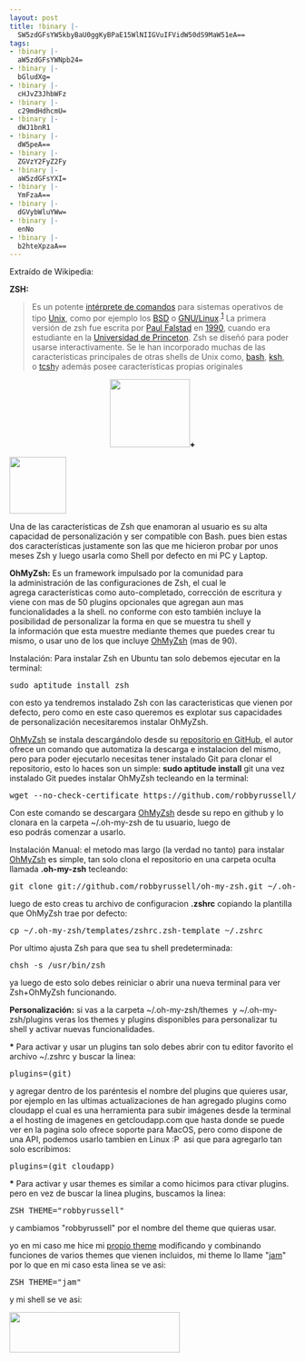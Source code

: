 ```yaml
---
layout: post
title: !binary |-
  SW5zdGFsYW5kbyBaU0ggKyBPaE15WlNIIGVuIFVidW50dS9MaW51eA==
tags:
- !binary |-
  aW5zdGFsYWNpb24=
- !binary |-
  bGludXg=
- !binary |-
  cHJvZ3JhbWFz
- !binary |-
  c29mdHdhcmU=
- !binary |-
  dWJ1bnR1
- !binary |-
  dW5peA==
- !binary |-
  ZGVzY2FyZ2Fy
- !binary |-
  aW5zdGFsYXI=
- !binary |-
  YmFzaA==
- !binary |-
  dGVybWluYWw=
- !binary |-
  enNo
- !binary |-
  b2hteXpzaA==
---
```

Extraído de Wikipedia:

<strong>ZSH:</strong>
<blockquote>Es un potente <a title="Shell (informática)" href="http://es.wikipedia.org/wiki/Shell_(inform%C3%A1tica)">intérprete de comandos</a> para sistemas operativos de tipo <a title="Unix" href="http://es.wikipedia.org/wiki/Unix">Unix</a>, como por ejemplo los <a title="BSD" href="http://es.wikipedia.org/wiki/BSD">BSD</a> o <a title="GNU/Linux" href="http://es.wikipedia.org/wiki/GNU/Linux">GNU/Linux</a>.<sup id="cite_ref-0"><a href="http://es.wikipedia.org/wiki/Zsh#cite_note-0">1</a></sup> La primera versión de zsh fue escrita por <a title="Paul Falstad (aún no redactado)" href="http://es.wikipedia.org/w/index.php?title=Paul_Falstad&amp;action=edit&amp;redlink=1">Paul Falstad</a> en <a title="1990" href="http://es.wikipedia.org/wiki/1990">1990</a>, cuando era estudiante en la <a title="Universidad de Princeton" href="http://es.wikipedia.org/wiki/Universidad_de_Princeton">Universidad de Princeton</a>. Zsh se diseñó para poder usarse interactivamente. Se le han incorporado muchas de las características principales de otras shells de Unix como, <a title="Bash" href="http://es.wikipedia.org/wiki/Bash">bash</a>, <a title="Ksh" href="http://es.wikipedia.org/wiki/Ksh">ksh</a>, o <a title="Tcsh" href="http://es.wikipedia.org/wiki/Tcsh">tcsh</a>y además posee características propias originales</blockquote>
<p style="text-align: center;"><a href="http://blog.jam.net.ve/imagenes/uploads/2011/08/Pantallazo-60.png"><img class="aligncenter size-full wp-image-821" title="Pantallazo-60" src="http://blog.jam.net.ve/imagenes/uploads/2011/08/Pantallazo-60.png" alt="" width="141" height="120" /></a><span style="color: #000000;"><strong>+</strong></span></p>
<a href="http://blog.jam.net.ve/imagenes/uploads/2011/08/ohmyzsh_o.png"><img class="aligncenter size-full wp-image-822" title="ohmyzsh_o" src="http://blog.jam.net.ve/imagenes/uploads/2011/08/ohmyzsh_o.png" alt="" width="100" height="100" /></a>

Una de las características de Zsh que enamoran al usuario es su alta capacidad de personalización y ser compatible con Bash. pues bien estas dos características justamente son las que me hicieron probar por unos meses Zsh y luego usarla como Shell por defecto en mi PC y Laptop.

<strong>OhMyZsh:</strong> Es un framework impulsado por la comunidad para la administración de las configuraciones de Zsh, el cual le agrega características como auto-completado, corrección de escritura y viene con mas de 50 plugins opcionales que agregan aun mas funcionalidades a la shell. no conforme con esto también incluye la posibilidad de personalizar la forma en que se muestra tu shell y la información que esta muestre mediante themes que puedes crear tu mismo, o usar uno de los que incluye <a title="OhMyZsh on Github" href="https://github.com/robbyrussell/oh-my-zsh">OhMyZsh</a> (mas de 90).

Instalación: Para instalar Zsh en Ubuntu tan solo debemos ejecutar en la terminal:
<pre lang="bash" line="1" escaped="true">sudo aptitude install zsh</pre>
con esto ya tendremos instalado Zsh con las caracteristicas que vienen por defecto, pero como en este caso queremos es explotar sus capacidades de personalización necesitaremos instalar OhMyZsh.

<a title="OhMyZsh on GitHub" href="https://github.com/robbyrussell/oh-my-zsh">OhMyZsh</a> se instala descargándolo desde su <a href="https://github.com/robbyrussell/oh-my-zsh">repositorio en GitHub</a>, el autor ofrece un comando que automatiza la descarga e instalacion del mismo, pero para poder ejecutarlo necesitas tener instalado Git para clonar el repositorio, esto lo haces son un simple: <strong>sudo aptitude install</strong> git una vez instalado Git puedes instalar OhMyZsh tecleando en la terminal:
<pre lang="bash" line="1" escaped="true">wget --no-check-certificate https://github.com/robbyrussell/oh-my-zsh/raw/master/tools/install.sh -O - | sh</pre>
Con este comando se descargara <a href="https://github.com/robbyrussell/oh-my-zsh">OhMyZsh</a> desde su repo en github y lo clonara en la carpeta ~/.oh-my-zsh de tu usuario, luego de eso podrás comenzar a usarlo.

Instalación Manual: el metodo mas largo (la verdad no tanto) para instalar <a href="https://github.com/robbyrussell/oh-my-zsh">OhMyZsh</a> es simple, tan solo clona el repositorio en una carpeta oculta llamada <strong>.oh-my-zsh</strong> tecleando:
<pre lang="bash" line="1" escaped="true">git clone git://github.com/robbyrussell/oh-my-zsh.git ~/.oh-my-zsh</pre>
luego de esto creas tu archivo de configuracion <strong>.zshrc</strong> copiando la plantilla que OhMyZsh trae por defecto:
<pre lang="bash" line="1" escaped="true">cp ~/.oh-my-zsh/templates/zshrc.zsh-template ~/.zshrc</pre>
Por ultimo ajusta Zsh para que sea tu shell predeterminada:
<pre lang="bash" line="1" escaped="true">chsh -s /usr/bin/zsh</pre>
ya luego de esto solo debes reiniciar o abrir una nueva terminal para ver Zsh+OhMyZsh funcionando.

<strong>Personalización:</strong> si vas a la carpeta ~/.oh-my-zsh/themes  y ~/.oh-my-zsh/plugins veras los themes y plugins disponibles para personalizar tu shell y activar nuevas funcionalidades.

<strong>*</strong> Para activar y usar un plugins tan solo debes abrir con tu editor favorito el archivo ~/.zshrc y buscar la linea:
<pre lang="bash" line="1" escaped="true">plugins=(git)</pre>
y agregar dentro de los paréntesis el nombre del plugins que quieres usar, por ejemplo en las ultimas actualizaciones de han agregado plugins como cloudapp el cual es una herramienta para subir imágenes desde la terminal  a el hosting de imagenes en getcloudapp.com que hasta donde se puede ver en la pagina solo ofrece soporte para MacOS, pero como dispone de una API, podemos usarlo tambien en Linux :P  asi que para agregarlo tan solo escribimos:
<pre lang="bash" line="1" escaped="true">plugins=(git cloudapp)</pre>
<strong>*</strong> Para activar y usar themes es similar a como hicimos para ctivar plugins. pero en vez de buscar la linea plugins, buscamos la linea:
<pre lang="bash" line="1" escaped="true">ZSH_THEME="robbyrussell"</pre>
y cambiamos "robbyrussell" por el nombre del theme que quieras usar.

yo en mi caso me hice mi <a title="JAM Zsh Theme" href="https://github.com/jesusangelm/Jam-Zsh-Theme">propio theme</a> modificando y combinando funciones de varios themes que vienen incluidos, mi theme lo llame "<a href="https://github.com/jesusangelm/Jam-Zsh-Theme">jam</a>" por lo que en mi caso esta linea se ve asi:
<pre lang="bash" line="1" escaped="true">ZSH_THEME="jam"</pre>
y mi shell se ve asi:

<a href="http://blog.jam.net.ve/imagenes/uploads/2011/08/jamzshtheme.jpeg"><img class="aligncenter size-medium wp-image-823" title="jamzshtheme" src="http://blog.jam.net.ve/imagenes/uploads/2011/08/jamzshtheme-300x71.jpg" alt="" width="300" height="71" /></a>
